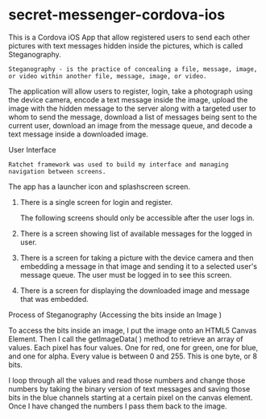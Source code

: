 # secret-messenger-cordova-ios

This is a Cordova iOS App that allow registered users to send each other pictures with text messages hidden inside the pictures, which is called Steganography.

	Steganography - is the practice of concealing a file, message, image, or video within another file, message, image, or video.

The application will allow users to register, login, take a photograph using the device camera, encode a text message inside the image, upload the image with the hidden message to the server along with a targeted user to whom to send the message, download a list of messages being sent to the current user, download an image from the message queue, and decode a text message inside a downloaded image.

User Interface

	Ratchet framework was used to build my interface and managing navigation between screens. 

The app has a launcher icon and splashscreen screen.

1. There is a single screen for login and register.

	The following screens should only be accessible after the user logs in.

2. There is a screen showing list of available messages for the logged in user. 

3. There is a screen for taking a picture with the device camera and then embedding a message in that image and sending it to a selected user's message queue. The user must be logged in to see this screen.

4. There is a screen for displaying the downloaded image and message that was embedded. 



Process of Steganography (Accessing the bits inside an Image )

To access the bits inside an image, I put the image onto an HTML5 Canvas Element. Then I call the getImageData( ) method to retrieve an array of values.
Each pixel has four values. One for red, one for green, one for blue, and one for alpha. Every value is between 0 and 255. This is one byte, or 8 bits.

I loop through all the values and read those numbers and change those numbers by taking the binary version of text messages and saving those bits in the blue channels starting at a certain pixel on the canvas element. Once I have changed the numbers I pass them back to the image.
